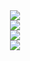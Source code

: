 
<div align="center"><img src="https://readme-typing-svg.herokuapp.com?color=%23000000&center=true&vCenter=true&multiline=true&height=100&lines=Hi+i'm+Mohsine+aka+m0hs1ne;a+passionate+programmer;studying+in+1337" /></div>


<div align="center"><img src="https://badge42.herokuapp.com/api/stats/mel-hada?" /></div>
   
<div align="center"><img src="https://github-readme-stats.vercel.app/api/top-langs/?username=m0hs1ne" /></div>

<div align="center"><img src="https://spotify-github-profile.vercel.app/api/view?uid=31wgxkahtwpfmyhcl2moui5azrbm&cover_image=true&theme=default&bar_color=020af2&bar_color_cover=true" /></div>  

